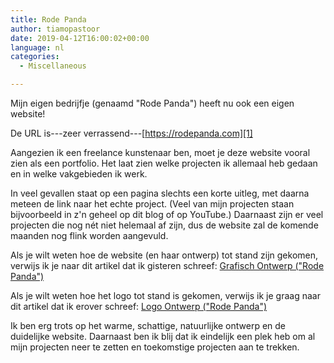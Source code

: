 ```yaml
---
title: Rode Panda
author: tiamopastoor
date: 2019-04-12T16:00:02+00:00
language: nl
categories:
  - Miscellaneous

---
```

Mijn eigen bedrijfje (genaamd "Rode Panda") heeft nu ook een eigen website!

De URL is---zeer verrassend---[https://rodepanda.com][1]

Aangezien ik een freelance kunstenaar ben, moet je deze website vooral zien als een portfolio. Het laat zien welke projecten ik allemaal heb gedaan en in welke vakgebieden ik werk.

In veel gevallen staat op een pagina slechts een korte uitleg, met daarna meteen de link naar het echte project. (Veel van mijn projecten staan bijvoorbeeld in z'n geheel op dit blog of op YouTube.) Daarnaast zijn er veel projecten die nog nét niet helemaal af zijn, dus de website zal de komende maanden nog flink worden aangevuld.

Als je wilt weten hoe de website (en haar ontwerp) tot stand zijn gekomen, verwijs ik je naar dit artikel dat ik gisteren schreef: [Grafisch Ontwerp ("Rode Panda")][2]

Als je wilt weten hoe het logo tot stand is gekomen, verwijs ik je graag naar dit artikel dat ik erover schreef: [Logo Ontwerp ("Rode Panda")][3]

Ik ben erg trots op het warme, schattige, natuurlijke ontwerp en de duidelijke website. Daarnaast ben ik blij dat ik eindelijk een plek heb om al mijn projecten neer te zetten en toekomstige projecten aan te trekken.

 [1]: https://rodepanda.com
 [2]: /blog/2019/2019-04-11-grafisch-ontwerp-rode-panda/
 [3]: /blog/2019/2019-04-14-logo-ontwerp-rode-panda/
